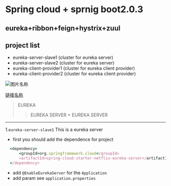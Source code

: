 # Spring cloud + sprnig boot2.0.3 
## eureka+ribbon+feign+hystrix+zuul

## project list
* eureka-server-slave1 (cluster for eureka server)
* eureka-server-slave2 (cluster for eureka server)
* eureka-client-provider1 (cluster for eureka client provider)
* eureka-client-provider2 (cluster for eureka client provider)


![图片名称](http://gitcafe.com/image.png)

[链接名称](http://gitcafe.com)

> EUREKA
>> EUREKA SERVER + EUREKA SERVER
***
1.`eureka-server-slave1`
This is a eureka server
* first you should add the dependence for project
```ruby
  <dependency>
      <groupId>org.springframework.cloud</groupId>
      <artifactId>spring-cloud-starter-netflix-eureka-server</artifactId>
  </dependency>
```
* add `@EnableEurekaServer` for the `Application`
* add param see `application.properties`


